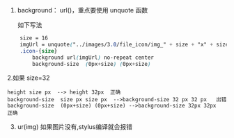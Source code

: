 
1. background： url()，重点要使用 unquote 函数

    如下写法
```css
    size = 16
    imgUrl = unquote("../images/3.0/file_icon/img_" + size + "x" + size + ".png")
    .icon-{size}
        background url(imgUrl) no-repeat center
        background-size  (0px+size) (0px+size)
```

2.如果 size=32

    height size px  --> height 32px  正确
    background-size  size px size px  -->background-size 32 px 32 px   出错
    background-size  (0px+size) (0px+size) -->background-size 32px 32px   正确

3. ur(img) 如果图片没有,stylus编译就会报错

